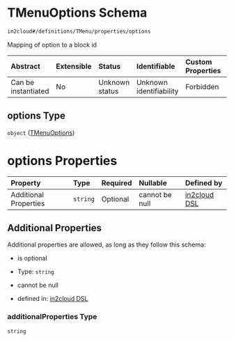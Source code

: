 # TMenuOptions Schema

```txt
in2cloud#/definitions/TMenu/properties/options
```

Mapping of option to a block id

| Abstract            | Extensible | Status         | Identifiable            | Custom Properties | Additional Properties | Access Restrictions | Defined In                                                                     |
| :------------------ | :--------- | :------------- | :---------------------- | :---------------- | :-------------------- | :------------------ | :----------------------------------------------------------------------------- |
| Can be instantiated | No         | Unknown status | Unknown identifiability | Forbidden         | Allowed               | none                | [TDSLRoot.schema.json*](../schema/TDSLRoot.schema.json "open original schema") |

## options Type

`object` ([TMenuOptions](tdslroot-definitions-tmenuoptions.md))

# options Properties

| Property              | Type     | Required | Nullable       | Defined by                                                                                                                          |
| :-------------------- | :------- | :------- | :------------- | :---------------------------------------------------------------------------------------------------------------------------------- |
| Additional Properties | `string` | Optional | cannot be null | [in2cloud DSL](tdslroot-definitions-tmenuoptions-additionalproperties.md "in2cloud#/definitions/TMenuOptions/additionalProperties") |

## Additional Properties

Additional properties are allowed, as long as they follow this schema:



*   is optional

*   Type: `string`

*   cannot be null

*   defined in: [in2cloud DSL](tdslroot-definitions-tmenuoptions-additionalproperties.md "in2cloud#/definitions/TMenuOptions/additionalProperties")

### additionalProperties Type

`string`
